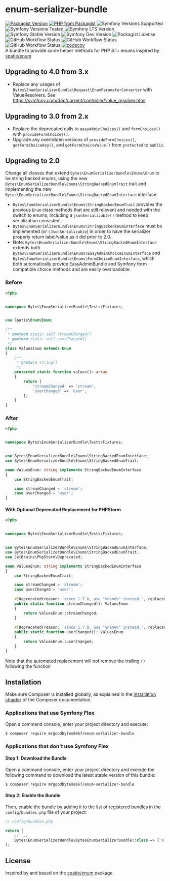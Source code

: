 # enum-serializer-bundle
[![Packagist Version](https://img.shields.io/packagist/v/mrgoodbytes8667/enum-serializer-bundle?logo=packagist&logoColor=FFF&style=flat)](https://packagist.org/packages/mrgoodbytes8667/enum-serializer-bundle)
[![PHP from Packagist](https://img.shields.io/packagist/php-v/mrgoodbytes8667/enum-serializer-bundle?logo=php&logoColor=FFF&style=flat)](https://packagist.org/packages/mrgoodbytes8667/enum-serializer-bundle)
![Symfony Versions Supported](https://img.shields.io/endpoint?url=https%3A%2F%2Fshields.mrgoodbytes.dev%2Fshield%2Fsymfony%2F%255E6.2%2520%257C%257C%2520%255E7.0&logoColor=FFF&style=flat)
![Symfony Versions Tested](https://img.shields.io/endpoint?url=https%3A%2F%2Fshields.mrgoodbytes.dev%2Fshield%2Fsymfony-test%2F%253E%253D6.2%2520%253C7.1&logoColor=FFF&style=flat)
![Symfony LTS Version](https://img.shields.io/endpoint?url=https%3A%2F%2Fshields.mrgoodbytes.dev%2Fshield%2Flts%2F%255E6.2&logoColor=FFF&style=flat)
![Symfony Stable Version](https://img.shields.io/endpoint?url=https%3A%2F%2Fshields.mrgoodbytes.dev%2Fshield%2Fstable%2F%255E6.2&logoColor=FFF&style=flat)
![Symfony Dev Version](https://img.shields.io/endpoint?url=https%3A%2F%2Fshields.mrgoodbytes.dev%2Fshield%2Fdev%2F%255E6.2&logoColor=FFF&style=flat)
![Packagist License](https://img.shields.io/packagist/l/mrgoodbytes8667/enum-serializer-bundle?style=flat)
![GitHub Workflow Status](https://img.shields.io/github/actions/workflow/status/mrgoodbytes8667/enum-serializer-bundle/release.yml?label=stable&logo=github&logoColor=FFF&style=flat)
![GitHub Workflow Status](https://img.shields.io/github/actions/workflow/status/mrgoodbytes8667/enum-serializer-bundle/run-tests.yml?logo=github&logoColor=FFF&style=flat)
![GitHub Workflow Status](https://img.shields.io/github/actions/workflow/status/mrgoodbytes8667/enum-serializer-bundle/run-tests-by-version.yml?logo=github&logoColor=FFF&style=flat)
[![codecov](https://img.shields.io/codecov/c/github/mrgoodbytes8667/enum-serializer-bundle/4.1?logo=codecov&logoColor=FFF&style=flat)](https://codecov.io/gh/mrgoodbytes8667/enum-serializer-bundle)  
A bundle to provide some helper methods for PHP 8.1+ enums inspired by [spatie/enum](https://github.com/spatie/enum)

## Upgrading to 4.0 from 3.x
- Replace any usages of `Bytes\EnumSerializerBundle\Request\EnumParameterConverter` with ValueResolvers. See https://symfony.com/doc/current/controller/value_resolver.html

## Upgrading to 3.0 from 2.x
- Replace the deprecated calls to `easyAdminChoices()` and `formChoices()` with `provideFormChoices()`.
- Upgrade any overridden versions of `provideFormChoices()`, `getFormChoiceKey()`, and `getFormChoiceValue()` from `protected` to `public`.

## Upgrading to 2.0
Change all classes that extend `Bytes\EnumSerializerBundle\Enums\Enum` to be string backed enums, using the new
`Bytes\EnumSerializerBundle\Enums\StringBackedEnumTrait` trait and implementing the new
`Bytes\EnumSerializerBundle\Enums\StringBackedEnumInterface` interface.

- `Bytes\EnumSerializerBundle\Enums\StringBackedEnumTrait` provides the previous `Enum` class methods that are still relevant
and needed with the switch to enums, including a `jsonSerializable()` method to keep serialization consistent.
- `Bytes\EnumSerializerBundle\Enums\StringBackedEnumInterface` must be implemented (or `\JsonSerializable`) in order to have
the serializer properly return label/value as it did prior to 2.0.
- Note: `Bytes\EnumSerializerBundle\Enums\StringBackedEnumInterface` extends both
`Bytes\EnumSerializerBundle\Enums\EasyAdminChoiceEnumInterface` and
`Bytes\EnumSerializerBundle\Enums\FormChoiceEnumInterface`, which both automatically provide EasyAdminBundle and Symfony 
form compatible choice methods and are easily overloadable.

### Before

```php
<?php


namespace Bytes\EnumSerializerBundle\Tests\Fixtures;


use Spatie\Enum\Enum;

/**
 * @method static self streamChanged()
 * @method static self userChanged()
 */
class ValuesEnum extends Enum
{
    /**
     * @return string[]
     */
    protected static function values(): array
    {
        return [
            'streamChanged' => 'stream',
            'userChanged' => 'user',
        ];
    }
}
```

### After

```php
<?php


namespace Bytes\EnumSerializerBundle\Tests\Fixtures;


use Bytes\EnumSerializerBundle\Enums\StringBackedEnumInterface;
use Bytes\EnumSerializerBundle\Enums\StringBackedEnumTrait;

enum ValuesEnum: string implements StringBackedEnumInterface
{
    use StringBackedEnumTrait;

    case streamChanged = 'stream';
    case userChanged = 'user';
}
```

#### With Optional Deprecated Replacement for PHPStorm

```php
<?php


namespace Bytes\EnumSerializerBundle\Tests\Fixtures;


use Bytes\EnumSerializerBundle\Enums\StringBackedEnumInterface;
use Bytes\EnumSerializerBundle\Enums\StringBackedEnumTrait;
use JetBrains\PhpStorm\Deprecated;

enum ValuesEnum: string implements StringBackedEnumInterface
{
    use StringBackedEnumTrait;

    case streamChanged = 'stream';
    case userChanged = 'user';
    
    #[Deprecated(reason: 'since 1.7.0, use "%name%" instead.', replacement: '%class%::%name%')]
    public static function streamChanged(): ValuesEnum
    {
        return ValuesEnum::streamChanged;
    }
    
    #[Deprecated(reason: 'since 1.7.0, use "%name%" instead.', replacement: '%class%::%name%')]
    public static function userChanged(): ValuesEnum
    {
        return ValuesEnum::userChanged;
    }
}
```

Note that the automated replacement will not remove the trailing `()` following the function

## Installation

Make sure Composer is installed globally, as explained in the
[installation chapter](https://getcomposer.org/doc/00-intro.md)
of the Composer documentation.

### Applications that use Symfony Flex

Open a command console, enter your project directory and execute:

```console
$ composer require mrgoodbytes8667/enum-serializer-bundle
```

### Applications that don't use Symfony Flex

#### Step 1: Download the Bundle

Open a command console, enter your project directory and execute the
following command to download the latest stable version of this bundle:

```console
$ composer require mrgoodbytes8667/enum-serializer-bundle
```

#### Step 2: Enable the Bundle

Then, enable the bundle by adding it to the list of registered bundles
in the `config/bundles.php` file of your project:

```php
// config/bundles.php

return [
    // ...
    Bytes\EnumSerializerBundle\BytesEnumSerializerBundle::class => ['all' => true],
];
```

## License
Inspired by and based on the [spatie/enum](https://github.com/spatie/enum) package. 
